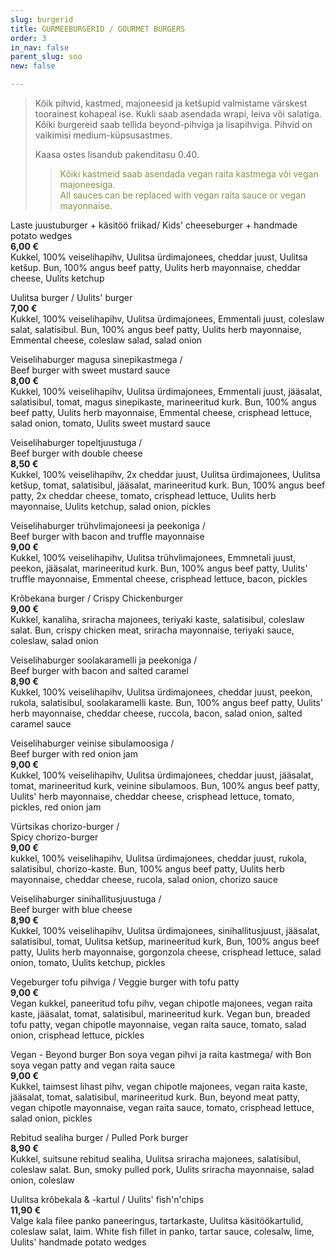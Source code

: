 ```yaml
---
slug: burgerid
title: GURMEEBURGERID / GOURMET BURGERS
order: 3
in_nav: false
parent_slug: soo
new: false

---
```

<div class="ellipsis"></div>

> Kõik pihvid, kastmed, majoneesid ja ketšupid valmistame värskest toorainest kohapeal ise. Kukli saab asendada wrapi, leiva või salatiga. Kõiki burgereid saab tellida beyond-pihviga ja lisapihviga. Pihvid on vaikimisi medium-küpsusastmes.
>
> Kaasa ostes lisandub pakenditasu 0.40.
>
> </span>
>
> > <span style="color: #839446;">Kõiki kastmeid saab asendada vegan raita kastmega või vegan majoneesiga.  
> > All sauces can be replaced with vegan raita sauce or vegan mayonnaise.</span>
> >
> > <span class="vege"></span><span class="vegan"></span>

<span class="special"></span> Laste juustuburger + käsitöö friikad/ Kids' cheeseburger + handmade potato wedges  
**6,00 €**  
<span class="koostis">Kukkel, 100% veiselihapihv, Uulitsa ürdimajonees, cheddar juust, Uulitsa ketšup. Bun, 100% angus beef patty, Uulits herb mayonnaise, cheddar cheese, Uulits ketchup</span>

Uulitsa burger / Uulits' burger  
**7,00 €**  
<span class="koostis">Kukkel, 100% veiselihapihv, Uulitsa ürdimajonees, Emmentali juust, coleslaw salat, salatisibul. Bun, 100% angus beef patty, Uulits herb mayonnaise, Emmental cheese, coleslaw salad, salad onion</span>

Veiselihaburger magusa sinepikastmega /  
Beef burger with sweet mustard sauce  
**8,00 €**  
<span class="koostis">Kukkel, 100% veiselihapihv, Uulitsa ürdimajonees, Emmentali juust, jääsalat, salatisibul, tomat, magus sinepikaste, marineeritud kurk. Bun, 100% angus beef patty, Uulits herb mayonnaise, Emmental cheese, crisphead lettuce, salad onion, tomato, Uulits sweet mustard sauce</span>

Veiselihaburger topeltjuustuga /  
Beef burger with double cheese  
**8,50 €**  
<span class="koostis">Kukkel, 100% veiselihapihv, 2x cheddar juust, Uulitsa ürdimajonees, Uulitsa ketšup, tomat, salatisibul, jääsalat, marineeritud kurk.  Bun, 100% angus beef patty, 2x cheddar cheese, tomato, crisphead lettuce, Uulits herb mayonnaise, Uulits ketchup, salad onion, pickles</span>

Veiselihaburger trühvlimajoneesi ja peekoniga /  
Beef burger with bacon and truffle mayonnaise  
**9,00 €**  
<span class="koostis">Kukkel, 100% veiselihapihv, Uulitsa trühvlimajonees, Emmnetali juust, peekon, jääsalat, marineeritud kurk. Bun, 100% angus beef patty, Uulits' truffle mayonnaise, Emmental cheese, crisphead lettuce, bacon, pickles</span>

<span class="spicy"></span> Krõbekana burger / Crispy Chickenburger   
**9,00 €**  
<span class="koostis">Kukkel, kanaliha, sriracha majonees, teriyaki kaste, salatisibul, coleslaw salat. Bun, crispy chicken meat, sriracha mayonnaise, teriyaki sauce, coleslaw, salad onion</span>

Veiselihaburger soolakaramelli ja peekoniga /  
Beef burger with bacon and salted caramel  
**8,90 €**  
<span class="koostis">Kukkel, 100% veiselihapihv, Uulitsa ürdimajonees, cheddar juust, peekon, rukola, salatisibul, soolakaramelli kaste. Bun, 100% angus beef patty, Uulits' herb mayonnaise, cheddar cheese, ruccola, bacon, salad onion, salted caramel sauce</span>

Veiselihaburger veinise sibulamoosiga /  
Beef burger with red onion jam  
**9,00 €**  
<span class="koostis">Kukkel, 100% veiselihapihv, Uulitsa ürdimajonees, cheddar juust, jääsalat, tomat, marineeritud kurk, veinine sibulamoos. Bun, 100% angus beef patty, Uulits' herb mayonnaise, cheddar cheese, crisphead lettuce, tomato, pickles, red onion jam</span>

<span class="spicy"></span> Vürtsikas chorizo-burger /  
Spicy chorizo-burger  
**9,00 €**  
<span class="koostis">kukkel, 100% veiselihapihv, Uulitsa ürdimajonees, cheddar juust, rukola, salatisibul, chorizo-kaste. Bun, 100% angus beef patty, Uulits herb mayonnaise, cheddar cheese, rucola, salad onion, chorizo sauce</span>

Veiselihaburger sinihallitusjuustuga /  
Beef burger with blue cheese  
**8,90 €**  
<span class="koostis">Kukkel, 100% veiselihapihv, Uulitsa ürdimajonees, sinihallitusjuust, jääsalat, salatisibul, tomat, Uulitsa ketšup, marineeritud kurk,  Bun, 100% angus beef patty, Uulits herb mayonnaise, gorgonzola cheese, crisphead lettuce, salad onion, tomato, Uulits ketchup, pickles</span>

Vegeburger tofu pihviga /
Veggie burger with tofu patty  
**9,00 €**  
<span class="koostis">Vegan kukkel, paneeritud tofu pihv, vegan chipotle majonees, vegan raita kaste, jääsalat, tomat, salatisibul, marineeritud kurk. Vegan bun, breaded tofu patty, vegan chipotle mayonnaise, vegan raita sauce, tomato, salad onion, crisphead lettuce, pickles</span> <span class="vege"></span><span class="vegan"></span>

Vegan - Beyond burger Bon soya vegan pihvi ja raita kastmega/ with Bon soya vegan patty and vegan raita sauce  
**9,00 €**  
<span class="koostis">Kukkel, taimsest lihast pihv, vegan chipotle majonees, vegan raita kaste, jääsalat, tomat, salatisibul, marineeritud kurk. Bun, beyond meat patty, vegan chipotle mayonnaise, vegan raita sauce, tomato, crisphead lettuce, salad onion, pickles</span> <span class="vege"></span><span class="vegan"></span>

Rebitud sealiha burger / Pulled Pork burger  
**8,90 €**  
<span class="koostis">Kukkel, suitsune rebitud sealiha, Uulitsa sriracha majonees, salatisibul, coleslaw salat. Bun, smoky pulled pork, Uulits sriracha mayonnaise, salad onion, coleslaw</span>

<span class="special"></span> Uulitsa krõbekala & -kartul / Uulits' fish'n'chips  
**11,90 €**  
<span class="koostis">Valge kala filee panko paneeringus, tartarkaste, Uulitsa käsitöökartulid, coleslaw salat, laim. White fish fillet in panko, tartar sauce, colesalw, lime, Uulits' handmade potato wedges</span>